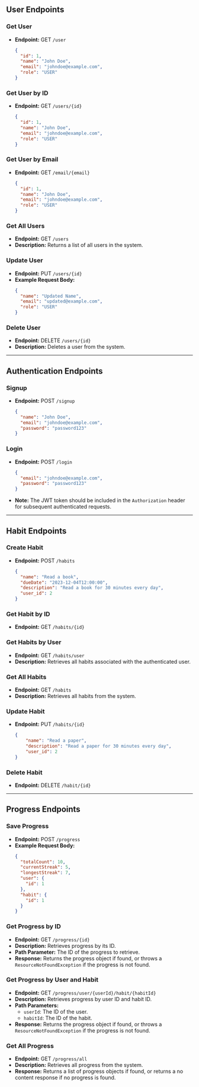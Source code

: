 ## User Endpoints

### Get User
- **Endpoint:** GET `/user`
  ```json
  {
    "id": 1,
    "name": "John Doe",
    "email": "johndoe@example.com",
    "role": "USER"
  }
  ```

### Get User by ID
- **Endpoint:** GET `/users/{id}`
  ```json
  {
    "id": 1,
    "name": "John Doe",
    "email": "johndoe@example.com",
    "role": "USER"
  }
  ```

### Get User by Email
- **Endpoint:** GET `/email/{email}`
  ```json
  {
    "id": 1,
    "name": "John Doe",
    "email": "johndoe@example.com",
    "role": "USER"
  }
  ```

### Get All Users
- **Endpoint:** GET `/users`
- **Description:** Returns a list of all users in the system.

### Update User
- **Endpoint:** PUT `/users/{id}`
- **Example Request Body:**
  ```json
  {
    "name": "Updated Name",
    "email": "updated@example.com",
    "role": "USER"
  }
  ```


### Delete User
- **Endpoint:** DELETE `/users/{id}`
- **Description:** Deletes a user from the system.


------------------------------------------------------------------------------------------------------------------------
## Authentication Endpoints

### Signup
- **Endpoint:** POST `/signup`
  ```json
  {
    "name": "John Doe",
    "email": "johndoe@example.com",
    "password": "password123"
  }
  ```

### Login
- **Endpoint:** POST `/login`
  ```json
  {
    "email": "johndoe@example.com",
    "password": "password123"
  }
  ```
- **Note:** The JWT token should be included in the `Authorization` header for subsequent authenticated requests.


------------------------------------------------------------------------------------------------------------------------
## Habit Endpoints

### Create Habit
- **Endpoint:** POST `/habits`
  ```json
  {
    "name": "Read a book",
    "dueDate": "2023-12-04T12:00:00",
    "description": "Read a book for 30 minutes every day",
    "user_id": 2
  }
  ```

### Get Habit by ID
- **Endpoint:** GET `/habits/{id}`


### Get Habits by User
- **Endpoint:** GET `/habits/user`
- **Description:** Retrieves all habits associated with the authenticated user.


### Get All Habits
- **Endpoint:** GET `/habits`
- **Description:** Retrieves all habits from the system.

### Update Habit
- **Endpoint:** PUT `/habits/{id}`
  ```json
  {
      "name": "Read a paper",
      "description": "Read a paper for 30 minutes every day",
      "user_id": 2
  }
  ```

### Delete Habit
- **Endpoint:** DELETE `/habit/{id}`

------------------------------------------------------------------------------------------------------------------------
## Progress Endpoints

### Save Progress
- **Endpoint:** POST `/progress`
- **Example Request Body:**
  ```json
  {
    "totalCount": 10,
    "currentStreak": 5,
    "longestStreak": 7,
    "user": {
      "id": 1
    },
    "habit": {
      "id": 1
    }
  }

### Get Progress by ID
- **Endpoint:** GET `/progress/{id}`
- **Description:** Retrieves progress by its ID.
- **Path Parameter:** The ID of the progress to retrieve.
- **Response:** Returns the progress object if found, or throws a `ResourceNotFoundException` if the progress is not found.

### Get Progress by User and Habit
- **Endpoint:** GET `/progress/user/{userId}/habit/{habitId}`
- **Description:** Retrieves progress by user ID and habit ID.
- **Path Parameters:**
  - `userId`: The ID of the user.
  - `habitId`: The ID of the habit.
- **Response:** Returns the progress object if found, or throws a `ResourceNotFoundException` if the progress is not found.


### Get All Progress
- **Endpoint:** GET `/progress/all`
- **Description:** Retrieves all progress from the system.
- **Response:** Returns a list of progress objects if found, or returns a no content response if no progress is found.
